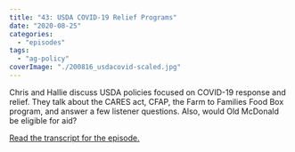 ```yaml
---
title: "43: USDA COVID-19 Relief Programs"
date: "2020-08-25"
categories: 
  - "episodes"
tags: 
  - "ag-policy"
coverImage: "./200816_usdacovid-scaled.jpg"
---
```


Chris and Hallie discuss USDA policies focused on COVID-19 response and relief. They talk about the CARES act, CFAP, the Farm to Families Food Box program, and answer a few listener questions. Also, would Old McDonald be eligible for aid?

[Read the transcript for the episode.](https://www.onetogrowonpod.com/43-usda-covid-19-relief-programs-transcript/)
